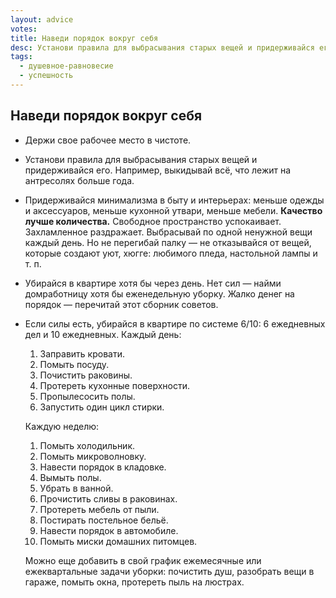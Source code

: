 ```yaml
---
layout: advice
votes:
title: Наведи порядок вокруг себя
desc: Установи правила для выбрасывания старых вещей и придерживайся его.
tags:
  - душевное-равновесие
  - успешность
---
```


## Наведи порядок вокруг себя

- Держи свое рабочее место в чистоте.
- Установи правила для выбрасывания старых вещей и придерживайся его. Например, выкидывай всё, что лежит на антресолях больше года.
- Придерживайся минимализма в быту и интерьерах: меньше одежды и аксессуаров, меньше кухонной утвари, меньше мебели. **Качество лучше количества.** Свободное пространство успокаивает. Захламленное раздражает. Выбрасывай по одной ненужной вещи каждый день. Но не перегибай палку — не отказывайся от вещей, которые создают уют, хюгге: любимого пледа, настольной лампы и т. п.
- Убирайся в квартире хотя бы через день. Нет сил — найми домработницу хотя бы еженедельную уборку. Жалко денег на порядок — перечитай этот сборник советов.
- Если силы есть, убирайся в квартире по системе 6/10: 6 ежедневных дел и 10 ежедневных. Каждый день:

    1. Заправить кровати.
    2. Помыть посуду.
    3. Почистить раковины.
    4. Протереть кухонные поверхности.
    5. Пропылесосить полы.
    6. Запустить один цикл стирки.

    Каждую неделю: 

    1. Помыть холодильник.
    2. Помыть микроволновку.
    3. Навести порядок в кладовке.
    4. Вымыть полы.
    5. Убрать в ванной.
    6. Прочистить сливы в раковинах. 
    7. Протереть мебель от пыли.
    8. Постирать постельное бельё.
    9. Навести порядок в автомобиле.
    10. Помыть миски домашних питомцев.

    Можно еще добавить в свой график ежемесячные или ежеквартальные задачи уборки: почистить душ, разобрать вещи в гараже, помыть окна, протереть пыль на люстрах.
